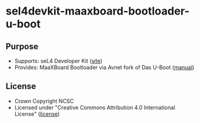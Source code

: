 # sel4devkit-maaxboard-bootloader-u-boot

## Purpose

* Supports: seL4 Developer Kit ([site](https://sel4devkit.github.io/))
* Provides: MaaXBoard Bootloader via Avnet fork of Das U-Boot ([manual](./doc/MANUAL.md))

## License
* Crown Copyright NCSC
* Licensed under "Creative Commons Attribution 4.0 International License"
  ([license](http://creativecommons.org/licenses/by/4.0/))
